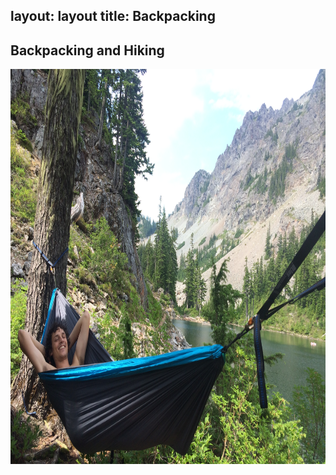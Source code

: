 layout: layout
title: Backpacking
---
<section class="content">

# Backpacking and Hiking


<img src="/images/camping hammock.JPG" alt="Stressed Out" style= "width:816px;height:632px">


</section>
